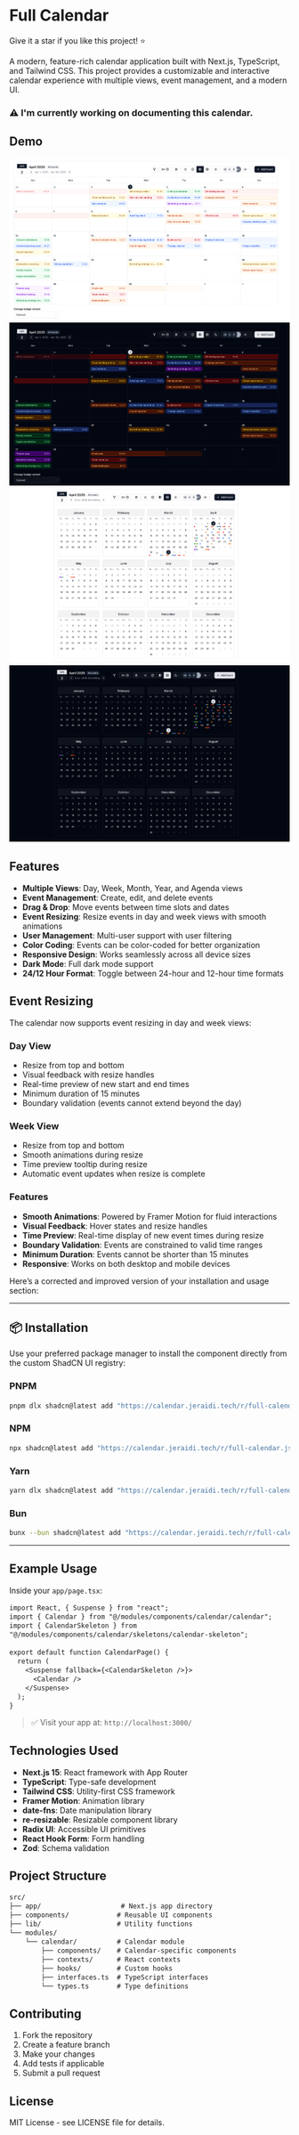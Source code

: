 # Full Calendar

Give it a star if you like this project! ⭐

A modern, feature-rich calendar application built with Next.js, TypeScript, and Tailwind CSS. This project provides a
customizable and interactive calendar experience with multiple views, event management, and a modern UI.

### ⚠️ I'm currently working on documenting this calendar.

## Demo

![Screenshot 2025-04-02 at 21.54.59.png](screenshots/Screenshot%202025-04-02%20at%2021.54.59.png)
![Screenshot 2025-04-02 at 21.53.21.png](screenshots/Screenshot%202025-04-02%20at%2021.53.21.png)
![Screenshot 2025-04-02 at 21.54.32.png](screenshots/Screenshot%202025-04-02%20at%2021.54.32.png)
![Screenshot 2025-04-02 at 21.53.38.png](screenshots/Screenshot%202025-04-02%20at%2021.53.38.png)

## Features

- **Multiple Views**: Day, Week, Month, Year, and Agenda views
- **Event Management**: Create, edit, and delete events
- **Drag & Drop**: Move events between time slots and dates
- **Event Resizing**: Resize events in day and week views with smooth animations
- **User Management**: Multi-user support with user filtering
- **Color Coding**: Events can be color-coded for better organization
- **Responsive Design**: Works seamlessly across all device sizes
- **Dark Mode**: Full dark mode support
- **24/12 Hour Format**: Toggle between 24-hour and 12-hour time formats

## Event Resizing

The calendar now supports event resizing in day and week views:

### Day View

- Resize from top and bottom 
- Visual feedback with resize handles
- Real-time preview of new start and end times
- Minimum duration of 15 minutes
- Boundary validation (events cannot extend beyond the day)

### Week View

- Resize from top and bottom 
- Smooth animations during resize
- Time preview tooltip during resize
- Automatic event updates when resize is complete

### Features

- **Smooth Animations**: Powered by Framer Motion for fluid interactions
- **Visual Feedback**: Hover states and resize handles
- **Time Preview**: Real-time display of new event times during resize
- **Boundary Validation**: Events are constrained to valid time ranges
- **Minimum Duration**: Events cannot be shorter than 15 minutes
- **Responsive**: Works on both desktop and mobile devices

Here’s a corrected and improved version of your installation and usage section:

---

## 📦 Installation

Use your preferred package manager to install the component directly from the custom ShadCN UI registry:

### **PNPM**

```bash
pnpm dlx shadcn@latest add "https://calendar.jeraidi.tech/r/full-calendar.json"
```

### **NPM**

```bash
npx shadcn@latest add "https://calendar.jeraidi.tech/r/full-calendar.json"
```

### **Yarn**

```bash
yarn dlx shadcn@latest add "https://calendar.jeraidi.tech/r/full-calendar.json"
```

### **Bun**

```bash
bunx --bun shadcn@latest add "https://calendar.jeraidi.tech/r/full-calendar.json"
```

---

## Example Usage

Inside your `app/page.tsx`:

```tsx
import React, { Suspense } from "react";
import { Calendar } from "@/modules/components/calendar/calendar";
import { CalendarSkeleton } from "@/modules/components/calendar/skeletons/calendar-skeleton";

export default function CalendarPage() {
  return (
    <Suspense fallback={<CalendarSkeleton />}>
      <Calendar />
    </Suspense>
  );
}
```

> ✅ Visit your app at: `http://localhost:3000/`

## Technologies Used

- **Next.js 15**: React framework with App Router
- **TypeScript**: Type-safe development
- **Tailwind CSS**: Utility-first CSS framework
- **Framer Motion**: Animation library
- **date-fns**: Date manipulation library
- **re-resizable**: Resizable component library
- **Radix UI**: Accessible UI primitives
- **React Hook Form**: Form handling
- **Zod**: Schema validation

## Project Structure

```
src/
├── app/                    # Next.js app directory
├── components/            # Reusable UI components
├── lib/                   # Utility functions
└── modules/
    └── calendar/          # Calendar module
        ├── components/    # Calendar-specific components
        ├── contexts/      # React contexts
        ├── hooks/         # Custom hooks
        ├── interfaces.ts  # TypeScript interfaces
        └── types.ts       # Type definitions
```

## Contributing

1. Fork the repository
2. Create a feature branch
3. Make your changes
4. Add tests if applicable
5. Submit a pull request

## License

MIT License - see LICENSE file for details.
